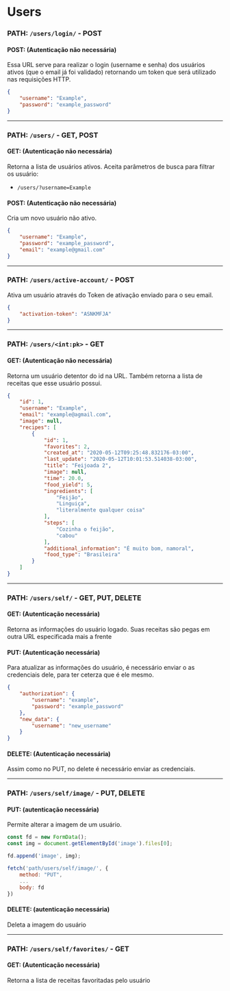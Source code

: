# Users

### **PATH:** ``` /users/login/ ``` - POST

#### POST: (Autenticação não necessária)

Essa URL serve para realizar o login (username e senha) dos usuários ativos (que o email já foi validado) retornando um token que será utilizado nas requisições HTTP.

```json
{
    "username": "Example",
    "password": "example_password"
}
```

<hr>

### **PATH:** ``` /users/ ``` - GET, POST

#### GET: (Autenticação não necessária)

Retorna a lista de usuários ativos. Aceita parâmetros de busca para filtrar os usuário:
- ```/users/?username=Example```

#### POST: (Autenticação não necessária)

Cria um novo usuário não ativo.
```json
{
    "username": "Example",
    "password": "example_password",
    "email": "example@gmail.com"
}
```
<hr>

### **PATH:** ``` /users/active-account/ ``` - POST

Ativa um usuário através do Token de ativação enviado para o seu email.

```json
{
    "activation-token": "ASNKMFJA"
}
```

<hr>

### **PATH:** ``` /users/<int:pk> ``` - GET

#### GET: (Autenticação não necessária)
Retorna um usuário detentor do id na URL. Também retorna a lista de receitas que esse usuário possui.

```json
{
    "id": 1,
    "username": "Example",
    "email": "example@agmail.com",
    "image": null, 
    "recipes": [
        {
            "id": 1,
            "favorites": 2,
            "created_at": "2020-05-12T09:25:48.832176-03:00",
            "last_update": "2020-05-12T10:01:53.514038-03:00",
            "title": "Feijoada 2",
            "image": null,
            "time": 20.0,
            "food_yield": 5,
            "ingredients": [
                "Feijão",
                "Linguiça",
                "literalmente qualquer coisa"
            ],
            "steps": [
                "Cozinha o feijão",
                "cabou"
            ],
            "additional_information": "É muito bom, namoral",
            "food_type": "Brasileira"
        }
    ]
}
```

<hr>

### **PATH:** ``` /users/self/ ``` - GET, PUT, DELETE

#### GET: (Autenticação necessária)

Retorna as informações do usuário logado. Suas receitas são pegas em outra URL especificada mais a frente

#### PUT: (Autenticação necessária)

Para atualizar as informações do usuário, é necessário enviar o as credenciais dele, para ter ceterza que é ele mesmo.
```json
{
    "authorization": {
        "username": "example",
        "password": "example_password"
    },
    "new_data": {
        "username": "new_username"
    }
}
```

#### DELETE: (Autenticação necessária)

Assim como no PUT, no delete é necessário enviar as credenciais.

<hr>

### **PATH:** ``` /users/self/image/ ``` - PUT, DELETE

#### PUT: (autenticação necessária)

Permite alterar a imagem de um usuário.

```javascript
const fd = new FormData();
const img = document.getElementById('image').files[0];

fd.append('image', img);

fetch('path/users/self/image/', {
    method: "PUT",
    ...
    body: fd
})
```

#### DELETE: (autenticação necessária)

Deleta a imagem do usuário

<hr>

### **PATH:** ``` /users/self/favorites/ ``` - GET

#### GET: (Autenticação necessária)

Retorna a lista de receitas favoritadas pelo usuário